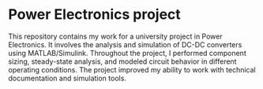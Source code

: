 # Power Electronics project
This repository contains my work for a university project in Power Electronics. It involves the analysis and simulation of DC-DC converters using MATLAB/Simulink. Throughout the project, I performed component sizing, steady-state analysis, and modeled circuit behavior in different operating conditions. The project improved my ability to work with technical documentation and simulation tools.
